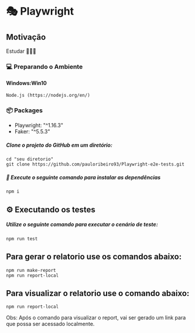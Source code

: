 # 🎭 Playwright 

## Motivação 
  Estudar 🥳👨‍💻

### :computer: Preparando o Ambiente

#### Windows:Win10
```
Node.js (https://nodejs.org/en/)
```

### :package: Packages 

- Playwright: "^1.16.3"
- Faker: "^5.5.3"

##### Clone o projeto do GitHub em um diretório:

```
cd "seu diretorio"
git clone https://github.com/pauloribeiro93/Playwright-e2e-tests.git

```

##### :runner: Execute o seguinte comando para instalar as dependências

```
npm i
```

## ⚙️ Executando os testes

##### Utilize o seguinte comando para executar o cenário de teste: 

``````
npm run test
``````

## Para gerar o relatorio use os comandos abaixo: 

``````
npm run make-report
npm run report-local
``````

## Para visualizar o relatorio use o comando abaixo: 

``````
npm run report-local
``````
Obs: Após o comando para visualizar o report, vai ser gerado um link para que possa ser acessado localmente. 
